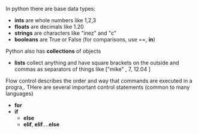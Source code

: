 In python there are base data types:

- **ints** are whole numbers like 1,2,3
- **floats** are decimals like 1.20
- **strings** are characters like "inez" and "c"
- **booleans** are True or False (for comparisons, use ==, **in**)

Python also has **collections** of objects

- **lists** collect anything and have square brackets on the outside and commas as separators of things like ["mike" , 7, 12.04 ]

Flow control describes the order and way that commands are executed in a progra,. THere are several important control statements (common to many languages)

- **for**
- **if**
    + **else**
    + **elif**, **elif**....**else**
